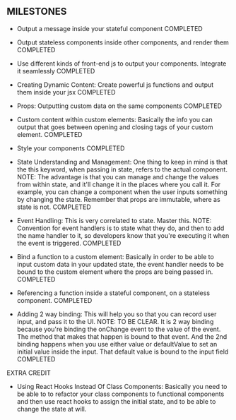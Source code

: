 ## MILESTONES
- Output a message inside your stateful component
COMPLETED

- Output stateless components inside other components, and render them
COMPLETED

- Use different kinds of front-end js to output your components. Integrate it seamlessly
COMPLETED

- Creating Dynamic Content: Create powerful js functions and output them inside your jsx
COMPLETED


- Props: Outputting custom data on the same components
COMPLETED


- Custom content within custom elements: Basically the info you can output that goes between opening and closing tags of your custom element.
COMPLETED

- Style your components
COMPLETED

- State Understanding and Management: One thing to keep in mind is that the this keyword, when passing in state, refers to the actual component. NOTE: The advantage is that you can manage and change the values from within state, and it'll change it in the places where you call it. For example, you can change a component when the user inputs something by changing the state. Remember that props are immutable, where as state is not.
COMPLETED

- Event Handling: This is very correlated to state. Master this. NOTE: Convention for event handlers is to state what they do, and then to add the name handler to it, so developers know that you're executing it when the event is triggered.
COMPLETED

- Bind a function to a custom element: Basically in order to be able to input custom data in your updated state, the event handler needs to be bound to the custom element where the props are being passed in.
COMPLETED

- Referencing a function inside a stateful component, on a stateless component.
COMPLETED


- Adding 2 way binding: This will help you so that you can record user input, and pass it to the UI. NOTE: TO BE CLEAR. It is 2 way binding because you're binding the onChange event to the value of the event. The method that makes that happen is bound to that event. And the 2nd binding happens when you use either value or defaultValue to set an initial value inside the input. That default value is bound to the input field
COMPLETED

EXTRA CREDIT
- Using React Hooks Instead Of Class Components: Basically you need to be able to to refactor your class components to functional components and then use react hooks to assign the initial state, and to be able to change the state at will.
